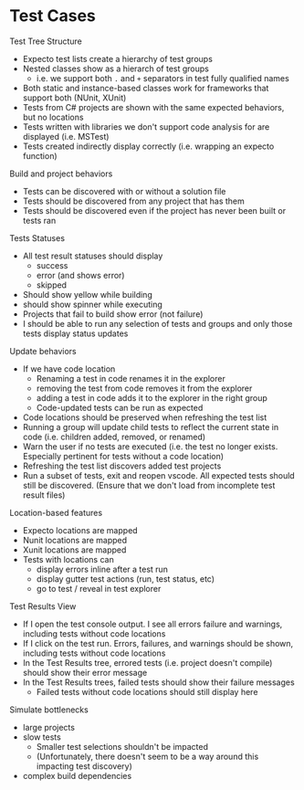 

# Test Cases

Test Tree Structure
- Expecto test lists create a hierarchy of test groups
- Nested classes show as a hierarch of test groups
  - i.e. we support both `.` and `+` separators in test fully qualified names
- Both static and instance-based classes work for frameworks that support both (NUnit, XUnit)
- Tests from C# projects are shown with the same expected behaviors, but no locations
- Tests written with libraries we don't support code analysis for are displayed (i.e. MSTest)
- Tests created indirectly display correctly (i.e. wrapping an expecto function)

Build and project behaviors
- Tests can be discovered with or without a solution file
- Tests should be discovered from any project that has them
- Tests should be discovered even if the project has never been built or tests ran

Tests Statuses
- All test result statuses should display
  - success
  - error (and shows error)
  - skipped
- Should show yellow while building
- should show spinner while executing
- Projects that fail to build show error (not failure)
- I should be able to run any selection of tests and groups and only those tests display status updates


Update behaviors
- If we have code location
  - Renaming a test in code renames it in the explorer
  - removing the test from code removes it from the explorer
  - adding a test in code adds it to the explorer in the right group
  - Code-updated tests can be run as expected
- Code locations should be preserved when refreshing the test list
- Running a group will update child tests to reflect the current state in code (i.e. children added, removed, or renamed)
- Warn the user if no tests are executed (i.e. the test no longer exists. Especially pertinent for tests without a code location) 
- Refreshing the test list discovers added test projects
- Run a subset of tests, exit and reopen vscode. All expected tests should still be discovered. (Ensure that we don't load from incomplete test result files)

Location-based features
- Expecto locations are mapped
- Nunit locations are mapped
- Xunit locations are mapped
- Tests with locations can
  - display errors inline after a test run
  - display gutter test actions (run, test status, etc)
  - go to test / reveal in test explorer


Test Results View
- If I open the test console output. I see all errors failure and warnings, including tests without code locations
- If I click on the test run. Errors, failures, and warnings should be shown, including tests without code locations
- In the Test Results tree, errored tests (i.e. project doesn't compile) should show their error message
- In the Test Results trees, failed tests should show their failure messages
  - Failed tests without code locations should still display here


Simulate bottlenecks
- large projects
- slow tests
  - Smaller test selections shouldn't be impacted
  - (Unfortunately, there doesn't seem to be a way around this impacting test discovery)
- complex build dependencies
